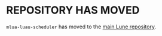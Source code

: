 # REPOSITORY HAS MOVED

`mlua-luau-scheduler` has moved to the [main Lune repository](https://github.com/lune-org/lune).
